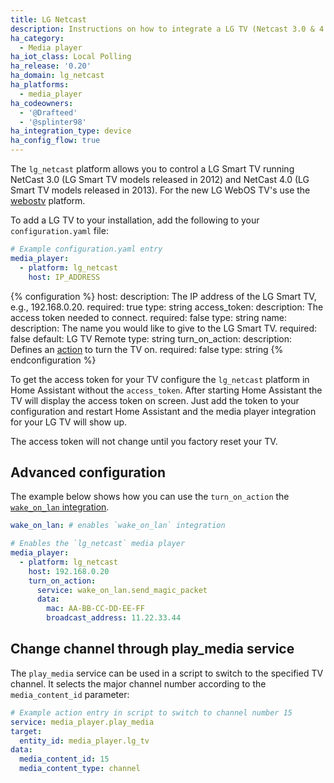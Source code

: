 ```yaml
---
title: LG Netcast
description: Instructions on how to integrate a LG TV (Netcast 3.0 & 4.0) within Home Assistant.
ha_category:
  - Media player
ha_iot_class: Local Polling
ha_release: '0.20'
ha_domain: lg_netcast
ha_platforms:
  - media_player
ha_codeowners:
  - '@Drafteed'
  - '@splinter98'
ha_integration_type: device
ha_config_flow: true
---
```


The `lg_netcast` platform allows you to control a LG Smart TV running NetCast 3.0 (LG Smart TV models released in 2012) and NetCast 4.0 (LG Smart TV models released in 2013). For the new LG WebOS TV's use the [webostv](/integrations/webostv#media-player) platform.

To add a LG TV to your installation, add the following to your `configuration.yaml` file:

```yaml
# Example configuration.yaml entry
media_player:
  - platform: lg_netcast
    host: IP_ADDRESS
```

{% configuration %}
host:
  description: The IP address of the LG Smart TV, e.g., 192.168.0.20.
  required: true
  type: string
access_token:
  description: The access token needed to connect.
  required: false
  type: string
name:
  description: The name you would like to give to the LG Smart TV.
  required: false
  default: LG TV Remote
  type: string
turn_on_action:
  description: Defines an [action](/docs/automation/action/) to turn the TV on.
  required: false
  type: string
{% endconfiguration %}

To get the access token for your TV configure the `lg_netcast` platform in Home Assistant without the `access_token`.
After starting Home Assistant the TV will display the access token on screen.
Just add the token to your configuration and restart Home Assistant and the media player integration for your LG TV will show up.

<div class='note'>
  The access token will not change until you factory reset your TV.
</div>

## Advanced configuration

The example below shows how you can use the `turn_on_action` the [`wake_on_lan` integration](/integrations/wake_on_lan/).

```yaml
wake_on_lan: # enables `wake_on_lan` integration

# Enables the `lg_netcast` media player
media_player:
  - platform: lg_netcast
    host: 192.168.0.20
    turn_on_action:
      service: wake_on_lan.send_magic_packet
      data:
        mac: AA-BB-CC-DD-EE-FF
        broadcast_address: 11.22.33.44
```

## Change channel through play_media service

The `play_media` service can be used in a script to switch to the specified TV channel. It selects the major channel number according to the `media_content_id` parameter:

```yaml
# Example action entry in script to switch to channel number 15
service: media_player.play_media
target:
  entity_id: media_player.lg_tv
data:
  media_content_id: 15
  media_content_type: channel
```
